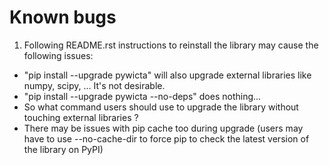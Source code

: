 # Known bugs

1. Following README.rst instructions to reinstall the library may cause the following issues:
  - "pip install --upgrade pywicta" will also upgrade external libraries like numpy, scipy, ... It's not desirable.
  - "pip install --upgrade pywicta --no-deps" does nothing...
  - So what command users should use to upgrade the library without touching external libraries ?
  - There may be issues with pip cache too during upgrade (users may have to use --no-cache-dir to force pip to check the latest version of the library on PyPI)

